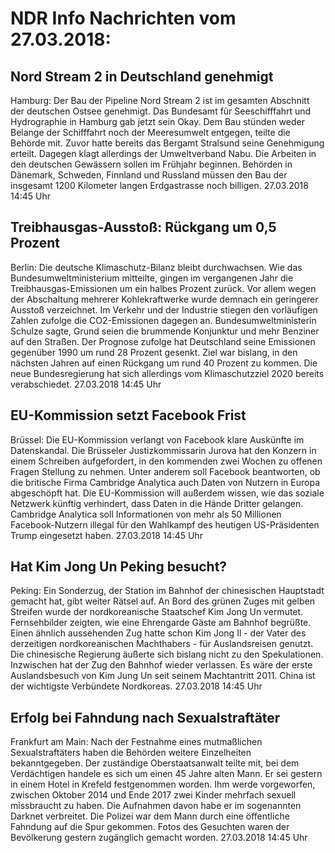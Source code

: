# NDR Info Nachrichten vom 27.03.2018:


## Nord Stream 2 in Deutschland genehmigt
Hamburg: Der Bau der Pipeline Nord Stream 2 ist im gesamten Abschnitt der deutschen Ostsee genehmigt. Das Bundesamt für Seeschifffahrt und Hydrographie in Hamburg gab jetzt sein Okay. Dem Bau stünden weder Belange der Schifffahrt noch der Meeresumwelt entgegen, teilte die Behörde mit. Zuvor hatte bereits das Bergamt Stralsund seine Genehmigung erteilt. Dagegen klagt allerdings der Umweltverband Nabu. Die Arbeiten in den deutschen Gewässern sollen im Frühjahr beginnen. Behörden in Dänemark, Schweden, Finnland und Russland müssen den Bau der insgesamt 1200 Kilometer langen Erdgastrasse noch billigen. 27.03.2018 14:45 Uhr 

## Treibhausgas-Ausstoß: Rückgang um 0,5 Prozent
Berlin: Die deutsche Klimaschutz-Bilanz bleibt durchwachsen. Wie das Bundesumweltministerium mitteilte, gingen im vergangenen Jahr die Treibhausgas-Emissionen um ein halbes Prozent zurück. Vor allem wegen der Abschaltung mehrerer Kohlekraftwerke wurde demnach ein geringerer Ausstoß verzeichnet. Im Verkehr und der Industrie stiegen den vorläufigen Zahlen zufolge die CO2-Emissionen dagegen an. Bundesumweltministerin Schulze sagte, Grund seien die brummende Konjunktur und mehr Benziner auf den Straßen. Der Prognose zufolge hat Deutschland seine Emissionen gegenüber 1990 um rund 28 Prozent gesenkt. Ziel war bislang, in den nächsten Jahren auf einen Rückgang um rund 40 Prozent zu kommen. Die neue Bundesregierung hat sich allerdings vom Klimaschutzziel 2020 bereits verabschiedet. 27.03.2018 14:45 Uhr 

## EU-Kommission setzt Facebook Frist
Brüssel: Die EU-Kommission verlangt von Facebook klare Auskünfte im Datenskandal. Die Brüsseler Justizkommissarin Jurova hat den Konzern in einem Schreiben aufgefordert, in den kommenden zwei Wochen zu offenen Fragen Stellung zu nehmen. Unter anderem soll Facebook beantworten, ob die britische Firma Cambridge Analytica auch Daten von Nutzern in Europa abgeschöpft hat. Die EU-Kommission will außerdem wissen, wie das soziale Netzwerk künftig verhindert, dass Daten in die Hände Dritter gelangen. Cambridge Analytica soll Informationen von mehr als 50 Millionen Facebook-Nutzern illegal für den Wahlkampf des heutigen US-Präsidenten Trump eingesetzt haben. 27.03.2018 14:45 Uhr 

## Hat Kim Jong Un Peking besucht?
Peking: Ein Sonderzug, der Station im Bahnhof der chinesischen Hauptstadt gemacht hat, gibt weiter Rätsel auf. An Bord des grünen Zuges mit gelben Streifen wurde der nordkoreanische Staatschef Kim Jong Un vermutet. Fernsehbilder zeigten, wie eine Ehrengarde Gäste am Bahnhof begrüßte. Einen ähnlich aussehenden Zug hatte schon Kim Jong Il - der Vater des derzeitigen nordkoreanischen Machthabers - für Auslandsreisen genutzt. Die chinesische Regierung äußerte sich bislang nicht zu den Spekulationen. Inzwischen hat der Zug den Bahnhof wieder verlassen. Es wäre der erste Auslandsbesuch von Kim Jung Un seit seinem Machtantritt 2011. China ist der wichtigste Verbündete Nordkoreas. 27.03.2018 14:45 Uhr 

## Erfolg bei Fahndung nach Sexualstraftäter
Frankfurt am Main: Nach der Festnahme eines mutmaßlichen Sexualstraftäters haben die Behörden weitere Einzelheiten bekanntgegeben. Der zuständige Oberstaatsanwalt teilte mit, bei dem Verdächtigen handele es sich um einen 45 Jahre alten Mann. Er sei gestern in einem Hotel in Krefeld festgenommen worden. Ihm werde vorgeworfen, zwischen Oktober 2014 und Ende 2017 zwei Kinder mehrfach sexuell missbraucht zu haben. Die Aufnahmen davon habe er im sogenannten Darknet verbreitet. Die Polizei war dem Mann durch eine öffentliche Fahndung auf die Spur gekommen. Fotos des Gesuchten waren der Bevölkerung gestern zugänglich gemacht worden. 27.03.2018 14:45 Uhr 
